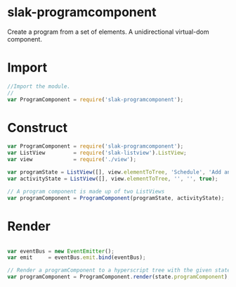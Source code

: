 # slak-programcomponent
Create a program from a set of elements.  A unidirectional virtual-dom component.

# Import

``` js
//Import the module.
//
var ProgramComponent = require('slak-programcomponent');
```

# Construct

``` js
var ProgramComponent = require('slak-programcomponent');
var ListView         = require('slak-listview').ListView;
var view             = require('./view');

var programState = ListView([], view.elementToTree, 'Schedule', 'Add an activity (e.g. bell, wood block) from the activity palette, then click start.');
var activityState = ListView([], view.elementToTree, '', '', true);

// A program component is made up of two ListViews
var programComponent = ProgramComponent(programState, activityState);
```

# Render

``` js

var eventBus = new EventEmitter();
var emit     = eventBus.emit.bind(eventBus);

// Render a programComponent to a hyperscript tree with the given state.
var programComponent = ProgramComponent.render(state.programComponent);
```
